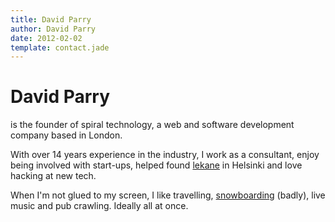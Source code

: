```yaml
---
title: David Parry
author: David Parry
date: 2012-02-02
template: contact.jade
---
```


David Parry
=================
is the founder of spiral technology, a web and software development company based in London.

With over 14 years experience in the industry, I work as a consultant, enjoy being involved with start-ups, helped found [lekane](http://www.lekane.com) in Helsinki and love hacking at new tech.

When I'm not glued to my screen, I like travelling, [snowboarding](http://instagr.am/p/BJPpU/) (badly), live music and pub crawling. Ideally all at once.
